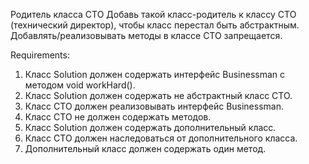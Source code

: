 Родитель класса CTO
Добавь такой класс-родитель к классу CTO (технический директор), чтобы класс перестал быть абстрактным.
Добавлять/реализовывать методы в классе CTO запрещается.


Requirements:
1. Класс Solution должен содержать интерфейс Businessman с методом void workHard().
2. Класс Solution должен содержать не абстрактный класс CTO.
3. Класс CTO должен реализовывать интерфейс Businessman.
4. Класс CTO не должен содержать методов.
5. Класс Solution должен содержать дополнительный класс.
6. Класс CTO должен наследоваться от дополнительного класса.
7. Дополнительный класс должен содержать один метод.
